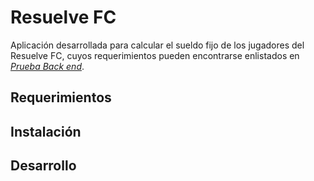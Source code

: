 # Resuelve FC
Aplicación desarrollada para calcular el sueldo fijo de los jugadores del Resuelve FC, cuyos requerimientos pueden encontrarse enlistados en [*Prueba Back end*](https://github.com/resuelve/prueba-ing-backend).

## Requerimientos


## Instalación


## Desarrollo
